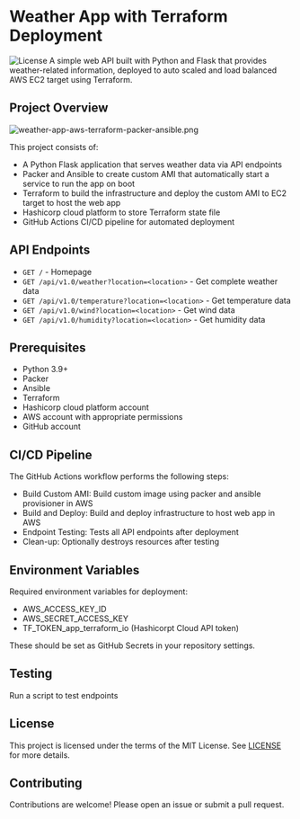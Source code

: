 # Weather App with Terraform Deployment

![License](https://img.shields.io/badge/license-MIT-blue.svg)
A simple web API built with Python and Flask that provides weather-related information, deployed to auto scaled and load balanced AWS EC2 target using Terraform.

## Project Overview

![weather-app-aws-terraform-packer-ansible.png](.weather-app-aws-terraform-packer-ansible.png)

This project consists of:
- A Python Flask application that serves weather data via API endpoints
- Packer and Ansible to create custom AMI that automatically start a service to run the app on boot
- Terraform to build the infrastructure and deploy the custom AMI to EC2 target to host the web app
- Hashicorp cloud platform to store Terraform state file
- GitHub Actions CI/CD pipeline for automated deployment

## API Endpoints

- `GET /` - Homepage
- `GET /api/v1.0/weather?location=<location>` - Get complete weather data
- `GET /api/v1.0/temperature?location=<location>` - Get temperature data
- `GET /api/v1.0/wind?location=<location>` - Get wind data
- `GET /api/v1.0/humidity?location=<location>` - Get humidity data

## Prerequisites

- Python 3.9+
- Packer
- Ansible
- Terraform
- Hashicorp cloud platform account
- AWS account with appropriate permissions
- GitHub account

## CI/CD Pipeline

The GitHub Actions workflow performs the following steps:
- Build Custom AMI: Build custom image using packer and ansible provisioner in AWS
- Build and Deploy: Build and deploy infrastructure to host web app in AWS
- Endpoint Testing: Tests all API endpoints after deployment
- Clean-up: Optionally destroys resources after testing

## Environment Variables

Required environment variables for deployment:
- AWS_ACCESS_KEY_ID
- AWS_SECRET_ACCESS_KEY
- TF_TOKEN_app_terraform_io (Hashicorpt Cloud API token)

These should be set as GitHub Secrets in your repository settings.

## Testing

Run a script to test endpoints

## License

This project is licensed under the terms of the MIT License. See [LICENSE](./LICENSE) for more details.

## Contributing

Contributions are welcome! Please open an issue or submit a pull request.
